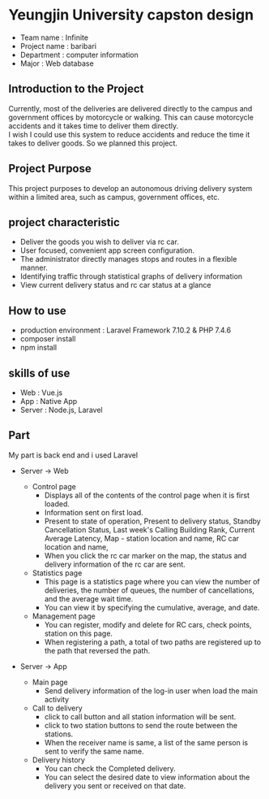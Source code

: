# Yeungjin University capston design
* Team name : Infinite
* Project name : baribari
* Department : computer information
* Major : Web database

## Introduction to the Project
Currently, most of the deliveries are delivered directly to the campus and government offices by motorcycle or walking. This can cause motorcycle accidents and it takes time to deliver them directly.  
I wish I could use this system to reduce accidents and reduce the time it takes to deliver goods. So we planned this project.

## Project Purpose
This project purposes to develop an autonomous driving delivery system within a limited area, such as campus, government offices, etc.

## project characteristic
* Deliver the goods you wish to deliver via rc car.
* User focused, convenient app screen configuration.
* The administrator directly manages stops and routes in a flexible manner.
* Identifying traffic through statistical graphs of delivery information
* View current delivery status and rc car status at a glance

## How to use  
- production environment : Laravel Framework 7.10.2 & PHP 7.4.6
- composer install
- npm install
## skills of use
* Web : Vue.js
* App : Native App
* Server : Node.js, Laravel

## Part
My part is back end and i used Laravel
* Server -> Web
  * Control page
    * Displays all of the contents of the control page when it is first loaded.
    * Information sent on first load.
    * Present to state of operation, Present to delivery status, Standby Cancellation Status, Last week's Calling Building Rank, Current Average Latency, Map - station location and name, RC car location and name,
    * When you click the rc car marker on the map, the status and delivery information of the rc car are sent.
  * Statistics page
    * This page is a statistics page where you can view the number of deliveries, the number of queues, the number of cancellations, and the average wait time.
    * You can view it by specifying the cumulative, average, and date.
  * Management page
    * You can register, modify and delete for RC cars, check points, station on this page.
    * When registering a path, a total of two paths are registered up to the path that reversed the path.

* Server -> App
  * Main page
    * Send delivery information of the log-in user when load the main activity
  * Call to delivery
    * click to call button and all station information will be sent.
    * click to two station buttons to send the route between the stations.
    * When the receiver name is same, a list of the same person is sent to verify the same name.
  * Delivery history
    * You can check the Completed delivery.
    * You can select the desired date to view information about the delivery you sent or received on that date.
